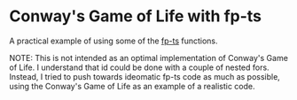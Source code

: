 # Conway's Game of Life with fp-ts

A practical example of using some of the [fp-ts](https://github.com/gcanti/fp-ts) functions.

NOTE: This is not intended as an optimal implementation of Conway's Game of Life. I understand that id could be done with a couple of nested fors. Instead, I tried to push towards ideomatic fp-ts code as much as possible, using the Conway's Game of Life as an example of a realistic code.  
